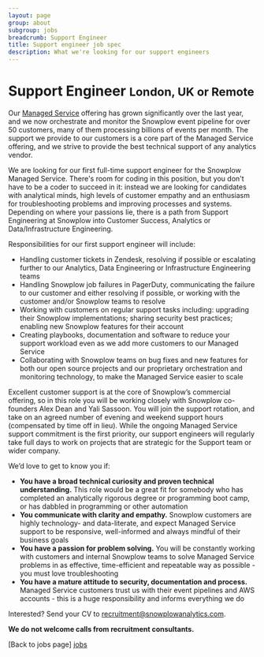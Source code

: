 ```yaml
---
layout: page
group: about
subgroup: jobs
breadcrumb: Support Engineer
title: Support engineer job spec
description: What we're looking for our support engineers
---
```


<h1>Support Engineer <small>London, UK or Remote</small></h1>

Our [Managed Service](http://snowplowanalytics.com/get-started/) offering has grown significantly over the last year, and we now orchestrate and monitor the Snowplow event pipeline for over 50 customers, many of them processing billions of events per month. The support we provide to our customers is a core part of the Managed Service offering, and we strive to provide the best technical support of any analytics vendor.

We are looking for our first full-time support engineer for the Snowplow Managed Service. There's room for coding in this position, but you don't have to be a coder to succeed in it: instead we are looking for candidates with analytical minds, high levels of customer empathy and an enthusiasm for troubleshooting problems and improving processes and systems. Depending on where your passions lie, there is a path from Support Engineering at Snowplow into Customer Success, Analytics or Data/Infrastructure Engineering.

Responsibilities for our first support engineer will include:

* Handling customer tickets in Zendesk, resolving if possible or escalating further to our Analytics, Data Engineering or Infrastructure Engineering teams
* Handling Snowplow job failures in PagerDuty, communicating the failure to our customer and either resolving if possible, or working with the customer and/or Snowplow teams to resolve
* Working with customers on regular support tasks including: upgrading their Snowplow implementations; sharing security best practices; enabling new Snowplow features for their account
* Creating playbooks, documentation and software to reduce your support workload even as we add more customers to our Managed Service
* Collaborating with Snowplow teams on bug fixes and new features for both our open source projects and our proprietary orchestration and monitoring technology, to make the Managed Service easier to scale

Excellent customer support is at the core of Snowplow’s commercial offering, so in this role you will be working closely with Snowplow co-founders Alex Dean and Yali Sassoon. You will join the support rotation, and take on an agreed number of evening and weekend support hours (compensated by time off in lieu). While the ongoing Managed Service support commitment is the first priority, our support engineers will regularly take full days to work on projects that are strategic for the Support team or wider company.

We’d love to get to know you if:

* **You have a broad technical curiosity and proven technical understanding.** This role would be a great fit for somebody who has completed an analytically rigorous degree or programming boot camp, or has dabbled in programming or other automation
* **You communicate with clarity and empathy.** Snowplow customers are highly technology- and data-literate, and expect Managed Service support to be responsive, well-informed and always mindful of their business goals
* **You have a passion for problem solving.** You will be constantly working with customers and internal Snowplow teams to solve Managed Service problems in as effective, time-efficient and repeatable way as possible - you must love troubleshooting
* **You have a mature attitude to security, documentation and process.** Managed Service customers trust us with their event pipelines and AWS accounts - this is a huge responsibility and informs everything we do

Interested? Send your CV to recruitment@snowplowanalytics.com.

<strong>We do not welcome calls from recruitment consultants.</strong>

[Back to jobs page] [jobs]

[jobs]: /about/jobs.html

